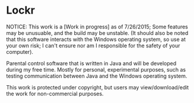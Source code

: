 # Lockr
NOTICE: This work is a [Work in progress] as of 7/26/2015; Some features may be unusuable, and the build may be unstable.
(It should also be noted that this software interacts with the Windows operating system, so use at your own risk; I can't ensure nor am I responsible for the safety of your computer).

Parental control software that is written in Java and will be developed during my free time. Mostly for personal, experimental purposes, such as testing communication between Java and the Windows operating system.

This work is protected under copyright, but users may view/download/edit the work for non-commercial purposes.
